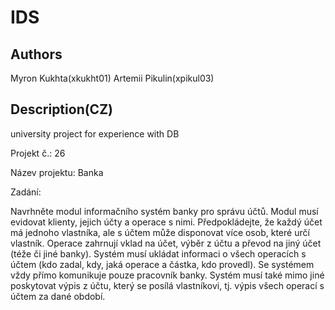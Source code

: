 # IDS

## Authors
Myron Kukhta(xkukht01)
Artemii Pikulin(xpikul03)

## Description(CZ)
university project for experience with DB

Projekt č.: 26

Název projektu: Banka

Zadání:

Navrhněte modul informačního systém banky pro správu účtů. Modul musí evidovat klienty, jejich účty a operace s nimi.
Předpokládejte, že každý účet má jednoho vlastníka, ale s účtem může disponovat více osob, které určí vlastník.
Operace zahrnují vklad na účet, výběr z účtu a převod na jiný účet (téže či jiné banky).
Systém musí ukládat informaci o všech operacích s účtem (kdo zadal, kdy, jaká operace a částka, kdo provedl).
Se systémem vždy přímo komunikuje pouze pracovník banky.
Systém musí také mimo jiné poskytovat výpis z účtu, který se posílá vlastníkovi, tj. výpis všech operací s účtem za dané období.
